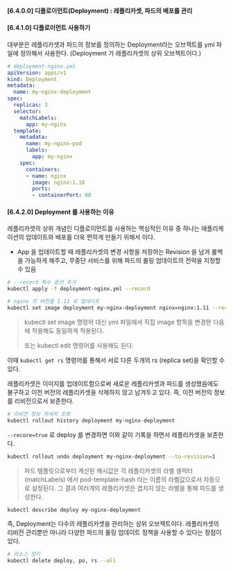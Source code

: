 
#### [6.4.0.0] 디플로이먼트(Deployment) : 레플리카셋, 파드의 배포를 관리

#### [6.4.1.0] 디플로이먼트 사용하기

대부분은 레플리카셋과 파드의 정보를 정의하는 Deployment라는 오브젝트를 yml 파일에 정의해서 사용한다. (Deployment 가 레플리카셋의 상위 오브젝트이다.)

``` yml
# deployment-nginx.yml
apiVersion: apps/v1
kind: Deployment
metadata:
  name: my-nginx-deployment
spec:
  replicas: 3
  selector:
    matchLabels:
      app: my-nginx
  template:
    metadata:
      name: my-nginx-pod
      labels:
        app: my-nginx
    spec:
      containers:
      - name: nginx
        image: nginx:1.10
        ports:
        - containerPort: 80
```


#### [6.4.2.0] Deployment 를 사용하는 이유

레플리카셋의 상위 개념인 디플로이먼트를 사용하는 핵심적인 이유 중 하나는 애플리케이션의 업데이트와 배포를 더욱 편하게 만들기 위해서 이다.
- App 을 업데이트할 때 레플리카셋의 변경 사항을 저장하는 Revision 을 남겨 롤백을 가능하게 해주고, 무중단 서비스를 위해 파드의 롤링 업데이트의 전략을 지정할 수 있음

``` bash
# --record 특수 옵션 추가
kubectl apply -f deployment-nginx.yml --record

# nginx 의 버전을 1.11 로 업데이트
kubectl set image deployment my-nginx-deployment nginx=nginx:1.11 --record
```
> kubectl set image 명령어 대신 yml 파일에서 직접 image 항목을 변경한 다음에 적용해도 동일하게 적용된다.
>
> 또는 kubectl edit 명령어를 사용해도 된다.

이때 `kubectl get rs` 명령어를 통해서 서로 다른 두개의 rs (replica set)을 확인할 수 있다.

레플리카셋은 이미지를 업데이트함으로써 새로운 레플리카셋과 파드를 생성했음에도 불구하고 이전 버전의 레플리카셋을 삭제하지 않고 남겨두고 있다. 즉, 이전 버전의 정보를 리비전으로서 보존한다.

``` bash
# 리비전 정보 자세히 조회
kubectl rollout history deployment my-nginx-deployment
```

`--recore=true` 로 deploy 를 변경하면 이와 같이 기록을 하면서 레플리카셋을 보존한다. 

``` bash
kubectl rollout undo deployment my-nginx-deployment --to-revision=1
```

> 파드 템플릿으로부터 계산된 해시값은 각 레플리카셋의 라벨 셀럭터(matchLabels) 에서 pod-template-hash 라는 이름의 라벨값으로서 자동으로 설정된다. 그 결과 여러개의 레플리카셋은 겹치지 않는 라벨을 통해 파드를 생성한다.

``` bash
kubectl describe deploy my-nginx-deployment
```

즉, Deployment는 다수의 레플리카셋을 관리하는 상위 오브젝트이다. 레플리카셋의 리비전 관리뿐만 아니라 다양한 파드의 롤링 업데이트 정책을 사용할 수 있다는 장점이 있다.

``` bash
# 리소스 정리
kubectl delete deploy, po, rs --all
```
